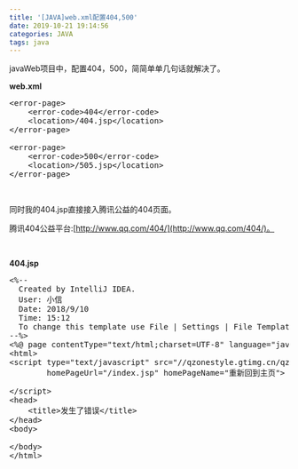 ```yaml
---
title: '[JAVA]web.xml配置404,500'
date: 2019-10-21 19:14:56
categories: JAVA
tags: java
---
```


javaWeb项目中，配置404，500，简简单单几句话就解决了。<!--more-->

**web.xml**
<pre class="lang:default decode:true ">&lt;error-page&gt;
    &lt;error-code&gt;404&lt;/error-code&gt;
    &lt;location&gt;/404.jsp&lt;/location&gt;
&lt;/error-page&gt;

&lt;error-page&gt;
    &lt;error-code&gt;500&lt;/error-code&gt;
    &lt;location&gt;/505.jsp&lt;/location&gt;
&lt;/error-page&gt;</pre>
&nbsp;

同时我的404.jsp直接接入腾讯公益的404页面。

腾讯404公益平台:[http://www.qq.com/404/](http://www.qq.com/404/)。

&nbsp;

**404.jsp**
<pre class="lang:default decode:true">&lt;%--
  Created by IntelliJ IDEA.
  User: 小信
  Date: 2018/9/10
  Time: 15:12
  To change this template use File | Settings | File Templates.
--%&gt;
&lt;%@ page contentType="text/html;charset=UTF-8" language="java" isErrorPage="true"%&gt;
&lt;html&gt;
&lt;script type="text/javascript" src="//qzonestyle.gtimg.cn/qzone/hybrid/app/404/search_children.js" charset="utf-8"
        homePageUrl="/index.jsp" homePageName="重新回到主页"&gt;

&lt;/script&gt;
&lt;head&gt;
    &lt;title&gt;发生了错误&lt;/title&gt;
&lt;/head&gt;
&lt;body&gt;

&lt;/body&gt;
&lt;/html&gt;
</pre>
&nbsp;
